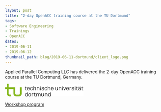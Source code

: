 ```yaml
---
layout: post
title: "2-day OpenACC training course at the TU Dortmund"
tags:
- Software Engineering
- Trainings
- OpenACC
dates:
- 2019-06-11
- 2019-06-12
thumbnail_path: blog/2019-06-11-dortmund/client_logo.png
---
```


Applied Parallel Computing LLC has delivered the 2-day OpenACC training course at the TU Dortmund, Germany.

![alt text](\assets\img\blog\2019-06-11-dortmund\client_logo.png "Logo Title Text 1")

[Workshop program](\assets\img\blog\2019-06-11-dortmund\program.pdf)
